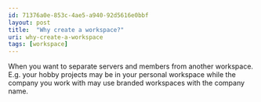 ```yaml
---
id: 71376a0e-853c-4ae5-a940-92d5616e0bbf
layout: post
title:  "Why create a workspace?"
uri: why-create-a-workspace
tags: [workspace]
---
```


When you want to separate servers and members from another workspace. E.g. your hobby projects may be in your personal workspace while the company you work with may use branded workspaces with the company name.